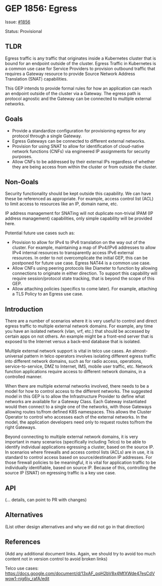 # GEP 1856: Egress
Issue: [#1856](https://github.com/kubernetes-sigs/gateway-api/issues/1856)

Status: Provisional

## TLDR
Egress traffic is any traffic that originates inside a Kubernetes cluster that is bound for an endpoint outside of the cluster. Egress Traffic in Kubernetes is a common use case for Service Providers to provision outbound traffic that requires a Gateway resource to provide Source Network Address Translation (SNAT) capabilities.

This GEP intends to provide formal rules for how an application can reach an endpoint outside of the cluster via a Gateway. The egress path is protocol agnostic and the Gateway can be connected to multiple external networks.

## Goals
- Provide a standardize configuration for provisioning egress for any protocol through a single Gateway.
- Egress Gateways can be connected to different external networks.
- Provision for using SNAT to allow for identification of cloud-native network functions (CNFs) via engineered IP assignments for security purposes.
- Allow CNFs to be addressed by their external IPs regardless of whether they are being access from within the cluster or from outside the cluster.

## Non-Goals
Security functionality should be kept outside this capability. We can have these be referenced as appropriate. For example, access control list (ACL) to limit access to resources like an IP, domain name, etc.

IP address management for SNATing will not duplicate non-trivial IPAM (IP address management) capabilities, only simple capability will be provided here.

Potential future use cases such as:

- Provision to allow for IPv4 to IPv6 translation on the way out of the cluster. For example, maintaining a map of IPv4/IPv6 addresses to allow IPv4 internal resources to transparently access IPv6 external resources. In order to not overcomplicate the initial GEP, this can be postponed for future use case. Egress NAT44 is a common use case.
- Allow CNFs using peering protocols like Diameter to function by allowing connections to originate in either direction. To support this capability will require session/protocol state tracking, that is beyond the scope of this GEP.
- Allow attaching policies (specifics to come later). For example, attaching a TLS Policy to an Egress use case. 

## Introduction
There are a number of scenarios where it is very useful to control and direct egress traffic to multiple external network domains. For example, any time you have an isolated network (vlan, vrf, etc.) that should be accessed by certain apps on not others. An example might be a front-end server that is exposed to the Internet versus a back-end database that is isolated.

Multiple external network support is vital in telco use cases. An almost-universal pattern in telco operators involves isolating different egress traffic into different network domains, such as for radio access, operations, service-to-service, DMZ to Internet, IMS, mobile user traffic, etc. Network function applications require access to different network domains, in a controlled manner.

When there are multiple external networks involved, there needs to be a model for how to control access to the different networks. The suggested model in this GEP is to allow the Infrastructure Provider to define what networks are available for a Gateway Class. Each Gateway instantiated would then connect to a single one of the networks, with those Gateways allowing routes to/from defined K8S namespaces. This allows the Cluster Operator to control who accesses each of the external networks. In the model, the application developers need only to request routes to/from the right Gateways.

Beyond connecting to multiple external network domains, it is very important in many scenarios (specifically including Telco) to be able to identify individual applications egressing a cluster, based on the source IP. In scenarios where firewalls and access control lists (ACLs) are in use, it is standard to control access based on source/destination IP addresses. For those firewall policies to be meaningful, it is vital for application traffic to be individually identifiable, based on source IP. Because of this, controlling the source IP (SNAT) on egressing traffic is a key use case.

## API
(... details, can point to PR with changes)

## Alternatives
(List other design alternatives and why we did not go in that direction)

## References
(Add any additional document links. Again, we should try to avoid too much content not in version control to avoid broken links)

Telco use cases: https://docs.google.com/document/d/13xAF_pqH2bV8x4MfXWde47esCdVwow1-nig6iy_rafA/edit
